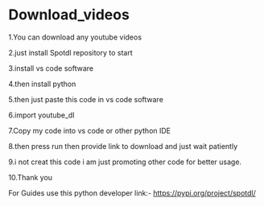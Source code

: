 # Download_videos

1.You can download any youtube videos

2.just install Spotdl repository to start

3.install vs code software

4.then install python

5.then just paste this code in vs code software

6.import youtube_dl

7.Copy my code into vs code or other python IDE

8.then press run then provide link to download and just wait patiently

9.i not creat this code i am just promoting other code for better usage.

10.Thank you 
 
 
 For Guides use this python developer link:- https://pypi.org/project/spotdl/
